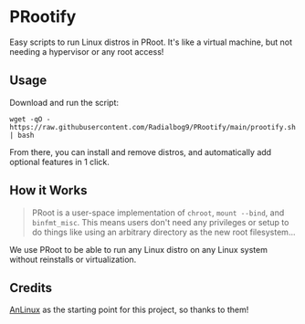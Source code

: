 # PRootify
Easy scripts to run Linux distros in PRoot. It's like a virtual machine, but not needing a hypervisor or any root access!

## Usage
Download and run the script:
```
wget -qO - https://raw.githubusercontent.com/Radialbog9/PRootify/main/prootify.sh | bash
```
From there, you can install and remove distros, and automatically add optional features in 1 click.

## How it Works
> PRoot is a user-space implementation of `chroot`, `mount --bind`, and `binfmt_misc`. This means users don't need any privileges or setup to do things like using an arbitrary directory as the new root filesystem...

We use PRoot to be able to run any Linux distro on any Linux system without reinstalls or virtualization.

## Credits
[AnLinux](https://github.com/EXALAB/AnLinux-App/) as the starting point for this project, so thanks to them!